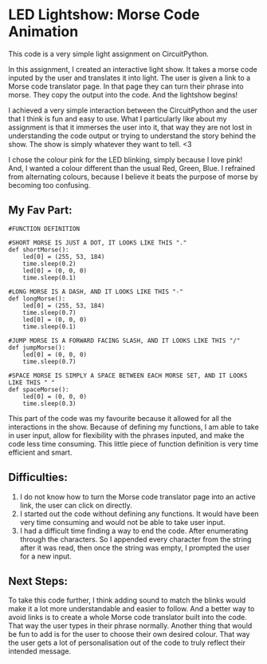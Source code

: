 # LED Lightshow: Morse Code Animation

This code is a very simple light assignment on CircuitPython.

In this assignment, I created an interactive light show. It takes a morse code inputed by the user and translates it into light. 
The user is given a link to a Morse code translator page. In that page they can turn their phrase into morse. They copy the output into the code. And the lightshow begins!

I achieved a very simple interaction between the CircuitPython and the user that I think is fun and easy to use. What I particularly like about my assignment is that it immerses the user into it, that way they are not lost in understanding the code output or trying to understand the story behind the show. The show is simply whatever they want to tell. <3

I chose the colour pink for the LED blinking, simply because I love pink! And, I wanted a colour different than the usual Red, Green, Blue. I refrained from alternating colours, because I believe it beats the purpose of morse by becoming too confusing. 

## My Fav Part:

  ``` 
  #FUNCTION DEFINITION

  #SHORT MORSE IS JUST A DOT, IT LOOKS LIKE THIS "."
  def shortMorse():
      led[0] = (255, 53, 184)
      time.sleep(0.2)
      led[0] = (0, 0, 0)
      time.sleep(0.1)

  #LONG MORSE IS A DASH, AND IT LOOKS LIKE THIS "-"
  def longMorse():
      led[0] = (255, 53, 184)
      time.sleep(0.7)
      led[0] = (0, 0, 0)
      time.sleep(0.1)

  #JUMP MORSE IS A FORWARD FACING SLASH, AND IT LOOKS LIKE THIS "/"
  def jumpMorse():
      led[0] = (0, 0, 0)
      time.sleep(0.7)

  #SPACE MORSE IS SIMPLY A SPACE BETWEEN EACH MORSE SET, AND IT LOOKS LIKE THIS " "
  def spaceMorse():
      led[0] = (0, 0, 0)
      time.sleep(0.3) 
  ```
This part of the code was my favourite because it allowed for all the interactions in the show. Because of defining my functions, I am able to take in user input, allow for flexibility with the phrases inputed, and make the code less time consuming. This little piece of function definition is very time efficient and smart. 

## Difficulties: 

1. I do not know how to turn the Morse code translator page into an active link, the user can click on directly. 
2. I started out the code without defining any functions. It would have been very time consuming and would not be able to take user input. 
3. I had a difficult time finding a way to end the code. After enumerating through the characters. So I appended every character from the string after it was read, then once the string was empty, I prompted the user for a new input. 

## Next Steps:

To take this code further, I think adding sound to match the blinks would make it a lot more understandable and easier to follow. And a better way to avoid links is to create a whole Morse code translator built into the code. That way the user types in their phrase normally. Another thing that would be fun to add is for the user to choose their own desired colour. That way the user gets a lot of personalisation out of the code to truly reflect their intended message.
